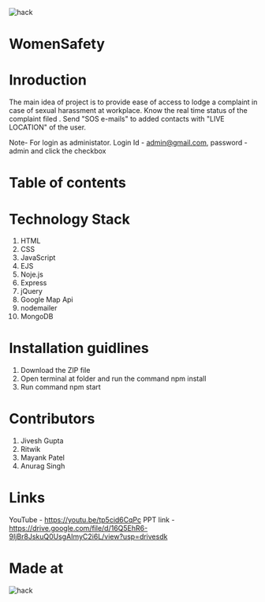 ![hack](https://user-images.githubusercontent.com/81297119/114281657-411d3000-9a5d-11eb-844b-21baef54c5e7.png)
# WomenSafety
# Inroduction
The main idea of project is to provide ease of access to lodge a complaint in case of sexual harassment at workplace. 
Know the real time status of the complaint filed .
Send "SOS e-mails" to added contacts with "LIVE LOCATION" of the user.

Note- For login as administator. Login Id - admin@gmail.com, password - admin and click the checkbox

# Table of contents

# Technology Stack
1. HTML
2. CSS
3. JavaScript
4. EJS
5. Noje.js
6. Express
7. jQuery
8. Google Map Api
9. nodemailer
10. MongoDB

# Installation guidlines
1. Download the ZIP file
2. Open terminal at folder and run the command npm install
3. Run command npm start

# Contributors
1. Jivesh Gupta
2. Ritwik
3. Mayank Patel
4. Anurag Singh

# Links
YouTube - https://youtu.be/tp5cid6CqPc
PPT link - https://drive.google.com/file/d/16Q5EhR6-9IjBr8JskuQ0UsgAImyC2i6L/view?usp=drivesdk 

# Made at
![hack](https://user-images.githubusercontent.com/81297119/114281657-411d3000-9a5d-11eb-844b-21baef54c5e7.png)
